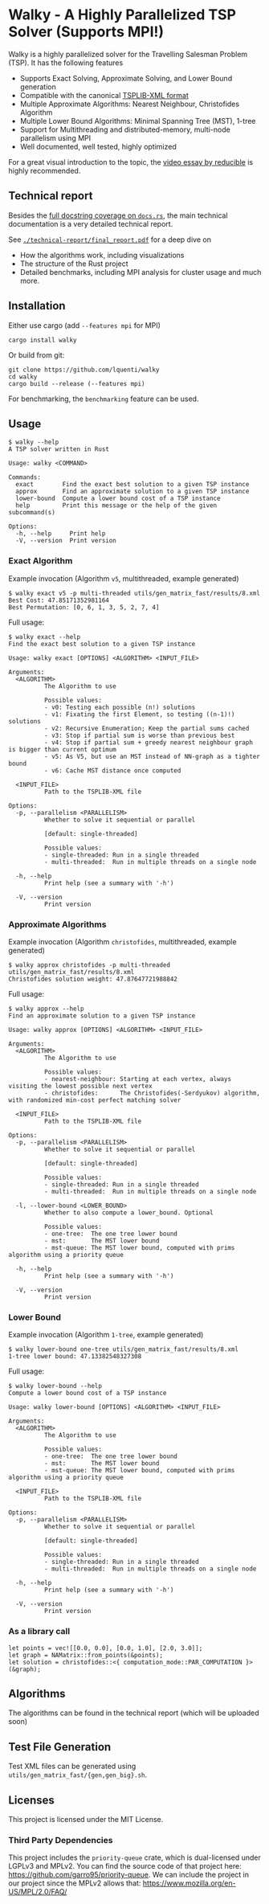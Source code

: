 # Walky - A Highly Parallelized TSP Solver (Supports MPI!)

Walky is a highly parallelized solver for the Travelling Salesman Problem (TSP). It has the following features

- Supports Exact Solving, Approximate Solving, and Lower Bound generation
- Compatible with the canonical [TSPLIB-XML format](http://comopt.ifi.uni-heidelberg.de/software/TSPLIB95/)
- Multiple Approximate Algorithms: Nearest Neighbour, Christofides Algorithm
- Multiple Lower Bound Algorithms: Minimal Spanning Tree (MST), 1-tree
- Support for Multithreading and distributed-memory, multi-node parallelism using MPI
- Well documented, well tested, highly optimized

For a great visual introduction to the topic, the [video essay by reducible](https://www.youtube.com/watch?v=GiDsjIBOVoA) is highly recommended.

## Technical report

Besides the [full docstring coverage on `docs.rs`](https://docs.rs/walky/latest/walky/), the main technical documentation is a very detailed technical report.

See [`./technical-report/final_report.pdf`](./technical-report/final_report.pdf) for a deep dive on
- How the algorithms work, including visualizations
- The structure of the Rust project
- Detailed benchmarks, including MPI analysis for cluster usage
and much more.

## Installation

Either use cargo (add `--features mpi` for MPI)

```
cargo install walky
```

Or build from git:

```
git clone https://github.com/lquenti/walky
cd walky
cargo build --release (--features mpi)
```

For benchmarking, the `benchmarking` feature can be used.

## Usage

```
$ walky --help
A TSP solver written in Rust

Usage: walky <COMMAND>

Commands:
  exact        Find the exact best solution to a given TSP instance
  approx       Find an approximate solution to a given TSP instance
  lower-bound  Compute a lower bound cost of a TSP instance
  help         Print this message or the help of the given subcommand(s)

Options:
  -h, --help     Print help
  -V, --version  Print version
```

### Exact Algorithm

Example invocation (Algorithm `v5`, multithreaded, example generated)

```
$ walky exact v5 -p multi-threaded utils/gen_matrix_fast/results/8.xml
Best Cost: 47.85171352981164
Best Permutation: [0, 6, 1, 3, 5, 2, 7, 4]
```

Full usage:

```
$ walky exact --help
Find the exact best solution to a given TSP instance

Usage: walky exact [OPTIONS] <ALGORITHM> <INPUT_FILE>

Arguments:
  <ALGORITHM>
          The Algorithm to use

          Possible values:
          - v0: Testing each possible (n!) solutions
          - v1: Fixating the first Element, so testing ((n-1)!) solutions
          - v2: Recursive Enumeration; Keep the partial sums cached
          - v3: Stop if partial sum is worse than previous best
          - v4: Stop if partial sum + greedy nearest neighbour graph is bigger than current optimum
          - v5: As V5, but use an MST instead of NN-graph as a tighter bound
          - v6: Cache MST distance once computed

  <INPUT_FILE>
          Path to the TSPLIB-XML file

Options:
  -p, --parallelism <PARALLELISM>
          Whether to solve it sequential or parallel

          [default: single-threaded]

          Possible values:
          - single-threaded: Run in a single threaded
          - multi-threaded:  Run in multiple threads on a single node

  -h, --help
          Print help (see a summary with '-h')

  -V, --version
          Print version
```

### Approximate Algorithms

Example invocation (Algorithm `christofides`, multithreaded, example generated)

```
$ walky approx christofides -p multi-threaded utils/gen_matrix_fast/results/8.xml
Christofides solution weight: 47.87647721988842
```

Full usage:

```
$ walky approx --help
Find an approximate solution to a given TSP instance

Usage: walky approx [OPTIONS] <ALGORITHM> <INPUT_FILE>

Arguments:
  <ALGORITHM>
          The Algorithm to use

          Possible values:
          - nearest-neighbour: Starting at each vertex, always visiting the lowest possible next vertex
          - christofides:      The Christofides(-Serdyukov) algorithm, with randomized min-cost perfect matching solver

  <INPUT_FILE>
          Path to the TSPLIB-XML file

Options:
  -p, --parallelism <PARALLELISM>
          Whether to solve it sequential or parallel
          
          [default: single-threaded]

          Possible values:
          - single-threaded: Run in a single threaded
          - multi-threaded:  Run in multiple threads on a single node

  -l, --lower-bound <LOWER_BOUND>
          Whether to also compute a lower_bound. Optional

          Possible values:
          - one-tree:  The one tree lower bound
          - mst:       The MST lower bound
          - mst-queue: The MST lower bound, computed with prims algorithm using a priority queue

  -h, --help
          Print help (see a summary with '-h')

  -V, --version
          Print version
```

### Lower Bound

Example invocation (Algorithm `1-tree`, example generated)

```
$ walky lower-bound one-tree utils/gen_matrix_fast/results/8.xml
1-tree lower bound: 47.13382548327308
```

Full usage:
```
$ walky lower-bound --help
Compute a lower bound cost of a TSP instance

Usage: walky lower-bound [OPTIONS] <ALGORITHM> <INPUT_FILE>

Arguments:
  <ALGORITHM>
          The Algorithm to use

          Possible values:
          - one-tree:  The one tree lower bound
          - mst:       The MST lower bound
          - mst-queue: The MST lower bound, computed with prims algorithm using a priority queue

  <INPUT_FILE>
          Path to the TSPLIB-XML file

Options:
  -p, --parallelism <PARALLELISM>
          Whether to solve it sequential or parallel
          
          [default: single-threaded]

          Possible values:
          - single-threaded: Run in a single threaded
          - multi-threaded:  Run in multiple threads on a single node

  -h, --help
          Print help (see a summary with '-h')

  -V, --version
          Print version
```

### As a library call

```
let points = vec![[0.0, 0.0], [0.0, 1.0], [2.0, 3.0]];
let graph = NAMatrix::from_points(&points);
let solution = christofides::<{ computation_mode::PAR_COMPUTATION }>(&graph);
```

## Algorithms

The algorithms can be found in the technical report (which will be uploaded soon)

## Test File Generation

Test XML files can be generated using `utils/gen_matrix_fast/{gen,gen_big}.sh`.

## Licenses

This project is licensed under the MIT License.

### Third Party Dependencies

This project includes the `priority-queue` crate, which is dual-licensed under LGPLv3 and MPLv2.
You can find the source code of that project here: <https://github.com/garro95/priority-queue>.
We can include the project in our project since the MPLv2 allows that: <https://www.mozilla.org/en-US/MPL/2.0/FAQ/>
